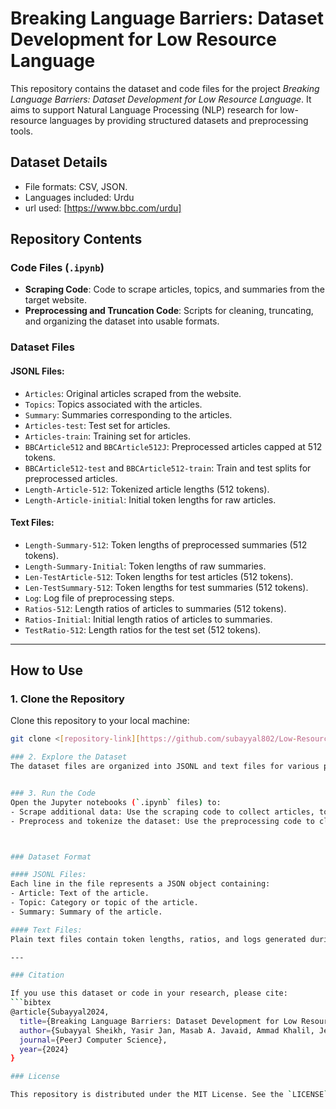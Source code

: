 # Breaking Language Barriers: Dataset Development for Low Resource Language

This repository contains the dataset and code files for the project *Breaking Language Barriers: Dataset Development for Low Resource Language*. It aims to support Natural Language Processing (NLP) research for low-resource languages by providing structured datasets and preprocessing tools.

## Dataset Details
- File formats: CSV, JSON.
- Languages included: Urdu
- url used: [https://www.bbc.com/urdu]


## Repository Contents

### Code Files (`.ipynb`)
- **Scraping Code**: Code to scrape articles, topics, and summaries from the target website.
- **Preprocessing and Truncation Code**: Scripts for cleaning, truncating, and organizing the dataset into usable formats.

### Dataset Files
#### **JSONL Files**:
- `Articles`: Original articles scraped from the website.
- `Topics`: Topics associated with the articles.
- `Summary`: Summaries corresponding to the articles.
- `Articles-test`: Test set for articles.
- `Articles-train`: Training set for articles.
- `BBCArticle512` and `BBCArticle512J`: Preprocessed articles capped at 512 tokens.
- `BBCArticle512-test` and `BBCArticle512-train`: Train and test splits for preprocessed articles.
- `Length-Article-512`: Tokenized article lengths (512 tokens).
- `Length-Article-initial`: Initial token lengths for raw articles.

#### **Text Files**:
- `Length-Summary-512`: Token lengths of preprocessed summaries (512 tokens).
- `Length-Summary-Initial`: Token lengths of raw summaries.
- `Len-TestArticle-512`: Token lengths for test articles (512 tokens).
- `Len-TestSummary-512`: Token lengths for test summaries (512 tokens).
- `Log`: Log file of preprocessing steps.
- `Ratios-512`: Length ratios of articles to summaries (512 tokens).
- `Ratios-Initial`: Initial length ratios of articles to summaries.
- `TestRatio-512`: Length ratios for the test set (512 tokens).

---

## How to Use

### 1. Clone the Repository
Clone this repository to your local machine:
```bash
git clone <[repository-link][https://github.com/subayyal802/Low-Resource-Language-Dataset]/>

### 2. Explore the Dataset
The dataset files are organized into JSONL and text files for various processing and analysis purposes. Navigate to the `data/` directory to access them.


### 3. Run the Code
Open the Jupyter notebooks (`.ipynb` files) to:
- Scrape additional data: Use the scraping code to collect articles, topics, and summaries.
- Preprocess and tokenize the dataset: Use the preprocessing code to clean and prepare the data for NLP tasks.



### Dataset Format

#### JSONL Files:
Each line in the file represents a JSON object containing:
- Article: Text of the article.
- Topic: Category or topic of the article.
- Summary: Summary of the article.

#### Text Files:
Plain text files contain token lengths, ratios, and logs generated during preprocessing.

---

### Citation

If you use this dataset or code in your research, please cite:
```bibtex
@article{Subayyal2024,
  title={Breaking Language Barriers: Dataset Development for Low Resource Language},
  author={Subayyal Sheikh, Yasir Jan, Masab A. Javaid, Ammad Khalil, Jebran Khan},
  journal={PeerJ Computer Science},
  year={2024}
}

### License

This repository is distributed under the MIT License. See the `LICENSE` file for details.
